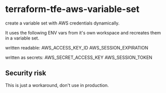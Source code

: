 # terraform-tfe-aws-variable-set
create a variable set with AWS credentials dynamically.

It uses the following ENV vars from it's own workspace and recreates them in a variable set.

written readable:
AWS_ACCESS_KEY_ID
AWS_SESSION_EXPIRATION

written as secrets:
AWS_SECRET_ACCESS_KEY
AWS_SESSION_TOKEN

## Security risk
This is just a workaround, don't use in production.
